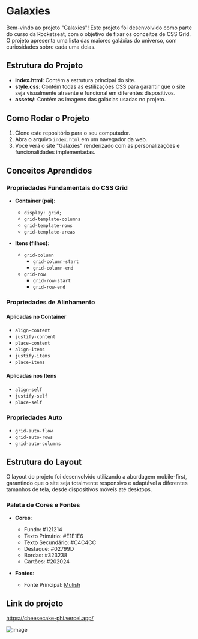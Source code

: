 # Galaxies

Bem-vindo ao projeto "Galaxies"! Este projeto foi desenvolvido como parte do curso da Rocketseat, com o objetivo de fixar os conceitos de CSS Grid. O projeto apresenta uma lista das maiores galáxias do universo, com curiosidades sobre cada uma delas.

## Estrutura do Projeto

- **index.html**: Contém a estrutura principal do site.
- **style.css**: Contém todas as estilizações CSS para garantir que o site seja visualmente atraente e funcional em diferentes dispositivos.
- **assets/**: Contém as imagens das galáxias usadas no projeto.

## Como Rodar o Projeto

1. Clone este repositório para o seu computador.
2. Abra o arquivo `index.html` em um navegador da web.
3. Você verá o site "Galaxies" renderizado com as personalizações e funcionalidades implementadas.

## Conceitos Aprendidos

### Propriedades Fundamentais do CSS Grid

- **Container (pai)**:
  - `display: grid;`
  - `grid-template-columns`
  - `grid-template-rows`
  - `grid-template-areas`

- **Itens (filhos)**:
  - `grid-column`
    - `grid-column-start`
    - `grid-column-end`
  - `grid-row`
    - `grid-row-start`
    - `grid-row-end`

### Propriedades de Alinhamento

#### Aplicadas no Container
- `align-content`
- `justify-content`
- `place-content`
- `align-items`
- `justify-items`
- `place-items`

#### Aplicadas nos Itens
- `align-self`
- `justify-self`
- `place-self`

### Propriedades Auto
- `grid-auto-flow`
- `grid-auto-rows`
- `grid-auto-columns`

## Estrutura do Layout

O layout do projeto foi desenvolvido utilizando a abordagem mobile-first, garantindo que o site seja totalmente responsivo e adaptável a diferentes tamanhos de tela, desde dispositivos móveis até desktops.

### Paleta de Cores e Fontes

- **Cores**:
  - Fundo: #121214
  - Texto Primário: #E1E1E6
  - Texto Secundário: #C4C4CC
  - Destaque: #02799D
  - Bordas: #323238
  - Cartões: #202024

- **Fontes**:
  - Fonte Principal: [Mulish](https://fonts.google.com/specimen/Mulish)
 
     
## Link do projeto

[https://cheesecake-phi.vercel.app/
](https://galaxies-xi.vercel.app/)

![image](https://github.com/Matheus-Neris-Rocha/galaxies/assets/171521660/6f55f036-b191-4196-b132-1373b3c1f8f8)


